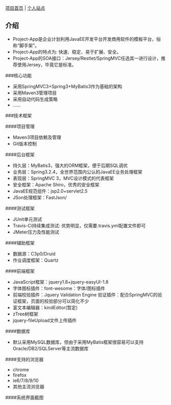 <a href="https://code.csdn.net/ranji1221/project-app" target="_blank">项目首页</a>
|
<a href="http://www.ranji.org" target="_blank">个人站点</a>

## 介绍
* Project-App是企业计划利用JavaEE开发平台开发商用软件的模板平台，俗称“脚手架”。
* Project-App的特点为: 快速、稳定、易于扩展、安全。
* Project-App的SOA接口：Jersey/Restlet/SpringMVC任选其一进行设计，推荐使用Jersey，毕竟它是标准。

###核心功能
* 采用SpringMVC3+Spring3+MyBatis3作为基础的架构
* 采用Maven3管理项目
* 采用自动代码生成策略
* ......

###技术框架

####项目管理
* Maven3项目依赖及管理
* Git版本控制

####后台框架
* 持久层：MyBatis3，强大的ORM框架，便于后期SQL调优
* 业务层：Spring3.2.4，全世界范围内公认的JavaEE业务处理框架
* 表现层：SpringMVC 3，MVC设计模式的代表框架
* 安全框架：Apache Shiro，优秀的安全框架
* JavaEE规范组件：jsp2.0+servlet2.5
* JSon处理框架：FastJson/

####测试框架
* JUnit单元测试
* Travis-Ci持续集成测试: 优势明显，仅需要.travis.yml配置文件即可
* JMeter压力及性能测试

####辅助框架
* 数据源：C3p0/Druid
* 作业调度框架：Quartz

####前端框架
* JavaScript框架：jquery1.8+jquery-easyUI-1.8
* 字体图标插件：font-wesome：字体/图标插件
* 前端校验插件：Jquery Validation Engine 验证插件：配合SpringMVC的验证框架，页面的校验部分可以简化不少
* 富文本编辑器：kindEditor(暂定)
* zTree树框架
* jquery-fileUpload文件上传插件

####数据库
* 默认采用MySQL数据库，但由于采用MyBatis框架很容易可以支持Oracle/DB2/SQLServer等主流数据库

####支持的浏览器
* chrome
* firefox
* ie6/7/8/9/10
* 其他主流浏览器

####系统界面截图



